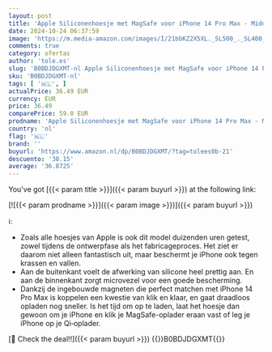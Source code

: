 ```yaml
---
layout: post
title: 'Apple Siliconenhoesje met MagSafe voor iPhone 14 Pro Max - Middernacht '
date: 2024-10-24 06:37:59
image: 'https://m.media-amazon.com/images/I/21bbKZ2X5XL._SL500_._SL400_.jpg'
comments: true
category: ofertas
author: 'tole.es'
slug: 'B0BDJDGXMT-nl Apple Siliconenhoesje met MagSafe voor iPhone 14 Pro Max -...'
sku: 'B0BDJDGXMT-nl'
tags: [ '🇳🇱', ]
actualPrice: 36.49 EUR
currency: EUR
price: 36.49
comparePrice: 59.0 EUR
prodname: 'Apple Siliconenhoesje met MagSafe voor iPhone 14 Pro Max - Middernacht '
country: 'nl'
flag: '🇳🇱'
brand: ''
buyurl: 'https://www.amazon.nl/dp/B0BDJDGXMT/?tag=tolees0b-21'
descuento: '38.15'
average: '36.8725'
---
```


You've got [{{< param title >}}]({{< param buyurl >}}) at the following link:

[![{{< param prodname >}}]({{< param image >}})]({{< param buyurl >}})

ℹ️:

- Zoals alle hoesjes van Apple is ook dit model duizenden uren getest, zowel tijdens de ontwerpfase als het fabricageproces. Het ziet er daarom niet alleen fantastisch uit, maar beschermt je iPhone ook tegen krassen en vallen.
- Aan de buitenkant voelt de afwerking van silicone heel prettig aan. En aan de binnenkant zorgt microvezel voor een goede bescherming.
- Dankzij de ingebouwde magneten die perfect matchen met iPhone 14 Pro Max is koppelen een kwestie van klik en klaar, en gaat draadloos opladen nog sneller. Is het tijd om op te laden, laat het hoesje dan gewoon om je iPhone en klik je MagSafe-oplader eraan vast of leg je iPhone op je Qi‑oplader.

[🛒 Check the deal!!]({{< param buyurl >}})
{{<world>}}B0BDJDGXMT{{</world>}}
